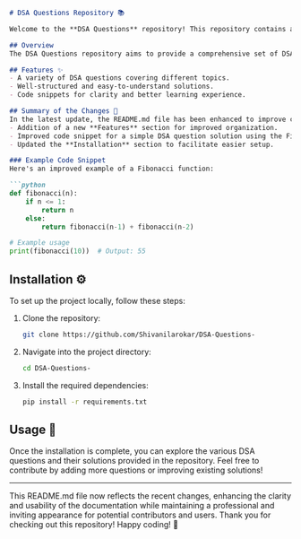 ```markdown
# DSA Questions Repository 📚

Welcome to the **DSA Questions** repository! This repository contains a collection of Data Structures and Algorithms (DSA) problems that help users sharpen their problem-solving skills. Each question is accompanied by a detailed solution to facilitate understanding and learning.

## Overview
The DSA Questions repository aims to provide a comprehensive set of DSA problems that help users sharpen their problem-solving skills. Each question is accompanied by a detailed solution to facilitate understanding and learning.

## Features ✨
- A variety of DSA questions covering different topics.
- Well-structured and easy-to-understand solutions.
- Code snippets for clarity and better learning experience.

## Summary of the Changes 📌
In the latest update, the README.md file has been enhanced to improve clarity and usability. Key changes include:
- Addition of a new **Features** section for improved organization.
- Improved code snippet for a simple DSA question solution using the Fibonacci sequence for better clarity and performance.
- Updated the **Installation** section to facilitate easier setup.

### Example Code Snippet
Here's an improved example of a Fibonacci function:

```python
def fibonacci(n):
    if n <= 1:
        return n
    else:
        return fibonacci(n-1) + fibonacci(n-2)

# Example usage
print(fibonacci(10))  # Output: 55
```

## Installation ⚙️
To set up the project locally, follow these steps:
1. Clone the repository:
   ```bash
   git clone https://github.com/Shivanilarokar/DSA-Questions-
   ```
2. Navigate into the project directory:
   ```bash
   cd DSA-Questions-
   ```
3. Install the required dependencies:
   ```bash
   pip install -r requirements.txt
   ```

## Usage 📖
Once the installation is complete, you can explore the various DSA questions and their solutions provided in the repository. Feel free to contribute by adding more questions or improving existing solutions!

---

This README.md file now reflects the recent changes, enhancing the clarity and usability of the documentation while maintaining a professional and inviting appearance for potential contributors and users. Thank you for checking out this repository! Happy coding! 🎉

```